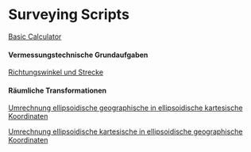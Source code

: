 # Surveying Scripts

[Basic Calculator](https://sschoppenhauer.github.io/Surveying-Scripts/Rechner.html)

#### Vermessungstechnische Grundaufgaben

[Richtungswinkel und Strecke](https://sschoppenhauer.github.io/Surveying-Scripts/Richtungswinkel-und-Strecke.html)

#### Räumliche Transformationen 
[Umrechnung ellipsoidische geographische in ellipsoidische kartesische Koordinaten](https://sschoppenhauer.github.io/Surveying-Scripts/Umrechnung_Geographisch-Kartesisch.html)

[Umrechnung ellipsoidische kartesische in ellipsoidische geographische Koordinaten](https://sschoppenhauer.github.io/Surveying-Scripts/Umrechnung_Kartesisch-Geographisch.html)
